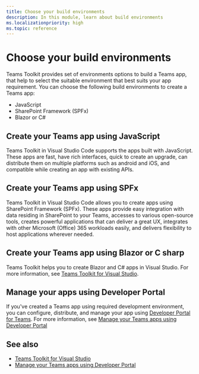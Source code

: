 ```yaml
---
title: Choose your build environments
description: In this module, learn about build environments
ms.localizationpriority: high
ms.topic: reference
---
```


# Choose your build environments

Teams Toolkit provides set of environments options to build a Teams app, that help to select the suitable environment that best suits your app requirement. You can choose the following build environments to create a Teams app:

* JavaScript
* SharePoint Framework (SPFx)
* Blazor or C#

## Create your Teams app using JavaScript

Teams Toolkit in Visual Studio Code supports the apps built with JavaScript. These apps are fast, have rich interfaces, quick to create an upgrade, can distribute them on multiple platforms such as android and iOS, and compatible while creating an app with existing APIs.

## Create your Teams app using SPFx

Teams Toolkit in Visual Studio Code allows you to create apps using SharePoint Framework (SPFx). These apps provide easy integration with data residing in SharePoint to your Teams, accesses to various open-source tools, creates powerful applications that can deliver a great UX, integrates with other Microsoft (Office) 365 workloads easily, and delivers flexibility to host applications wherever needed.

## Create your Teams app using Blazor or C sharp

Teams Toolkit helps you to create Blazor and C# apps in Visual Studio.
For more information, see [Teams Toolkit for Visual Studio](visual-studio-overview.md).

## Manage your apps using Developer Portal

If you've created a Teams app using required development environment, you can configure, distribute, and manage your app using <a href="https://dev.teams.microsoft.com" target="_blank">Developer Portal for Teams</a>.
For more information, see [Manage your Teams apps using Developer Portal](../concepts/build-and-test/teams-developer-portal.md)

## See also

* [Teams Toolkit for Visual Studio](visual-studio-overview.md)
* [Manage your Teams apps using Developer Portal](../concepts/build-and-test/teams-developer-portal.md)

